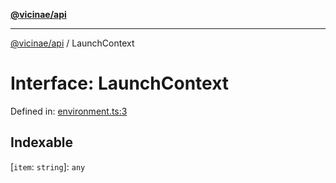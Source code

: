 [**@vicinae/api**](../README.md)

***

[@vicinae/api](../README.md) / LaunchContext

# Interface: LaunchContext

Defined in: [environment.ts:3](https://github.com/vicinaehq/vicinae/blob/c742d5fc509336339909dd669955b863f086bf4e/api/src/api/environment.ts#L3)

## Indexable

\[`item`: `string`\]: `any`
